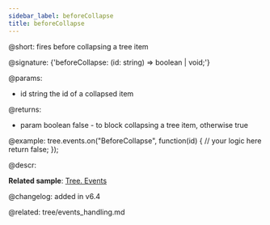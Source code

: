 ```yaml
---
sidebar_label: beforeCollapse
title: beforeCollapse
---          
```


@short: fires before collapsing a tree item

@signature: {'beforeCollapse: (id: string) => boolean | void;'}

@params: 
- id    string      the id of a collapsed item

@returns:
- param     boolean     false - to block collapsing  a tree item, otherwise true

@example:
tree.events.on("BeforeCollapse", function(id) {
    // your logic here
    return false;
});



@descr:

**Related sample**: [Tree. Events](https://snippet.dhtmlx.com/vux1ye9g)

@changelog: added in v6.4

@related: tree/events_handling.md
